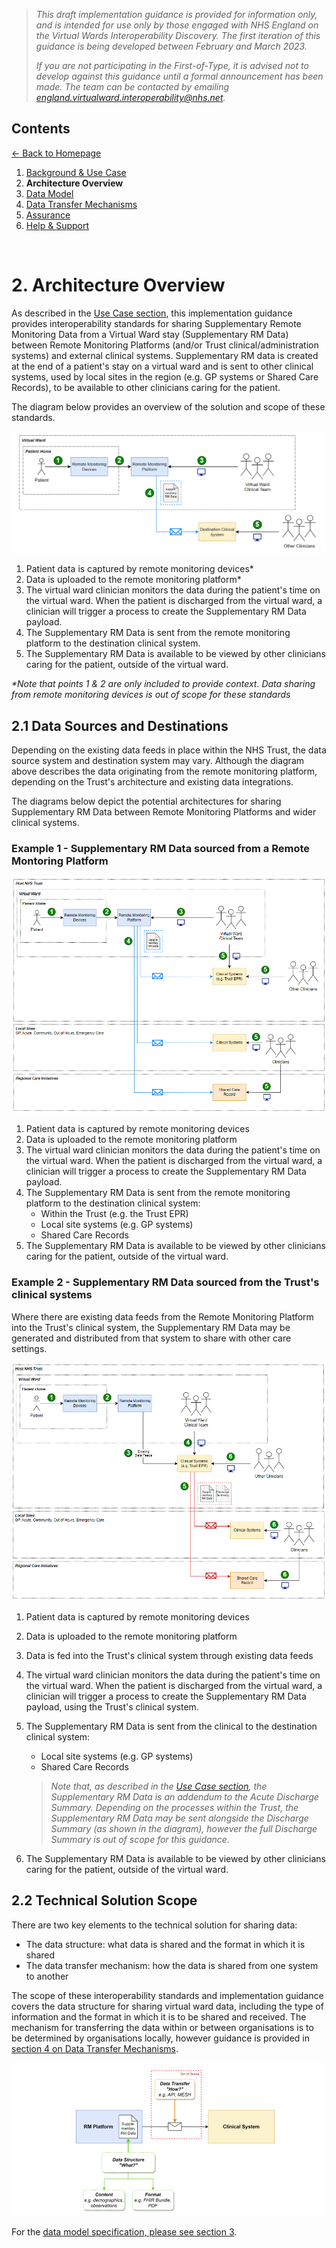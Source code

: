 > *This draft implementation guidance is provided for information only, and is intended for use only by those engaged with NHS England on the Virtual Wards Interoperability Discovery. The first iteration of this guidance is being developed between February and March 2023.* 
>
> *If you are not participating in the First-of-Type, it is advised not to develop against this guidance until a formal announcement has been made. The team can be contacted by emailing england.virtualward.interoperability@nhs.net.*


## Contents
[&larr; Back to Homepage](/README.md)
1. [Background & Use Case](/1_Background.md)
2. **Architecture Overview**
3. [Data Model](/3_Data_Model.md)
4. [Data Transfer Mechanisms](/4_Data_Transfer_Mechanisms.md)
5. [Assurance](/5_Assurance.md)
6. [Help & Support](/6_Support.md)

<br>

# 2. Architecture Overview

As described in the [Use Case section](/1_Background.md), this implementation guidance provides interoperability standards for sharing Supplementary Remote Monitoring Data from a Virtual Ward stay (Supplementary RM Data) between Remote Monitoring Platforms (and/or Trust clinical/administration systems) and external clinical systems. Supplementary RM data is created at the end of a patient's stay on a virtual ward and is sent to other clinical systems, used by local sites in the region (e.g. GP systems or Shared Care Records), to be available to other clinicians caring for the patient. 

The diagram below provides an overview of the solution and scope of these standards.

![image](/Images/Architecture%20Diagram%20-%20RM%20Platform%20to%20Destination%20System%20v3.png)

1. Patient data is captured by remote monitoring devices*
2. Data is uploaded to the remote monitoring platform*
3. The virtual ward clinician monitors the data during the patient's time on the virtual ward. When the patient is discharged from the virtual ward, a clinician will trigger a process to create the Supplementary RM Data payload. 
4. The Supplementary RM Data is sent from the remote monitoring platform to the destination clinical system.
5. The Supplementary RM Data is available to be viewed by other clinicians caring for the patient, outside of the virtual ward. 

*\*Note that points 1 & 2 are only included to provide context. Data sharing from remote monitoring devices is out of scope for these standards*

## 2.1 Data Sources and Destinations

Depending on the existing data feeds in place within the NHS Trust, the data source system and destination system may vary. Although the diagram above describes the data originating from the remote monitoring platform, depending on the Trust's architecture and existing data integrations. 

The diagrams below depict the potential architectures for sharing Supplementary RM Data between Remote Monitoring Platforms and wider clinical systems. 

### Example 1 - Supplementary RM Data sourced from a Remote Montoring Platform

![image](/Images/Architecture%20Diagram%20-%20Data%20Sources%20%26%20Destinations%20-%20RM%20to%20CS%20v2.png)

1. Patient data is captured by remote monitoring devices
2. Data is uploaded to the remote monitoring platform
3. The virtual ward clinician monitors the data during the patient's time on the virtual ward. When the patient is discharged from the virtual ward, a clinician will trigger a process to create the Supplementary RM Data payload. 
4. The Supplementary RM Data is sent from the remote monitoring platform to the destination clinical system:
     - Within the Trust (e.g. the Trust EPR)
     - Local site systems (e.g. GP systems)
     - Shared Care Records
5. The Supplementary RM Data is available to be viewed by other clinicians caring for the patient, outside of the virtual ward. 

### Example 2 - Supplementary RM Data sourced from the Trust's clinical systems

Where there are existing data feeds from the Remote Monitoring Platform into the Trust's clinical system, the Supplementary RM Data may be generated and distributed from that system to share with other care settings.

![image](/Images/Architecture%20Diagram%20-%20Data%20Sources%20%26%20Destinations%20-%20CS%20to%20CS%20v3.png)

1. Patient data is captured by remote monitoring devices
2. Data is uploaded to the remote monitoring platform
3. Data is fed into the Trust's clinical system through existing data feeds
4. The virtual ward clinician monitors the data during the patient's time on the virtual ward. When the patient is discharged from the virtual ward, a clinician will trigger a process to create the Supplementary RM Data payload, using the Trust's clinical system. 
5. The Supplementary RM Data is sent from the clinical to the destination clinical system:
     - Local site systems (e.g. GP systems)
     - Shared Care Records

    >*Note that, as described in the [Use Case section](/1_Background.md), the Supplementary RM Data is an addendum to the Acute Discharge Summary. Depending on the processes within the Trust, the Supplementary RM Data may be sent alongside the Discharge Summary (as shown in the diagram), however the full Discharge Summary is out of scope for this guidance.*

6. The Supplementary RM Data is available to be viewed by other clinicians caring for the patient, outside of the virtual ward. 

## 2.2 Technical Solution Scope

There are two key elements to the technical solution for sharing data:
 - The data structure: what data is shared and the format in which it is shared
 - The data transfer mechanism: how the data is shared from one system to another

The scope of these interoperability standards and implementation guidance covers the data structure for sharing virtual ward data, including the type of information and the format in which it is to be shared and received. The mechanism for transferring the data within or between organisations is to be determined by organisations locally, however guidance is provided in [section 4 on Data Transfer Mechanisms](/4_Data_Transfer_Mechanisms.md). 


![image](/Images/Architecture%20Diagram%20-%20Technical%20Solution%20Scope%20v2.png)


For the [data model specification, please see section 3](/3_Data_Model.md). 
